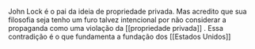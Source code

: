 

John Lock é o pai da ideia de propriedade privada. Mas acredito que sua filosofia seja tenho um furo talvez intencional por não considerar a propaganda como uma violação da [[propriedade  privada]] . Essa contradição é o que fundamenta a fundação dos [[Estados Unidos]]